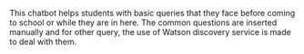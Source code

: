 This chatbot helps students with basic queries that they face before coming to school or while they are in here. The common questions are inserted manually and for other query, the use of Watson discovery service is made to deal with them. 
